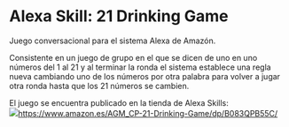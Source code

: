 Alexa Skill: 21 Drinking Game
===

Juego conversacional para el sistema Alexa de Amazón.

Consistente en un juego de grupo en el que se dicen de uno en uno números del 1 al 21 y al terminar la ronda el sistema establece una regla nueva cambiando uno de los números por otra palabra para volver a jugar otra ronda hasta que los 21 números se cambien.

El juego se encuentra publicado en la tienda de Alexa Skills:  
![](https://www.amazon.es/AGM_CP-21-Drinking-Game/dp/B083QPB55C/)https://www.amazon.es/AGM_CP-21-Drinking-Game/dp/B083QPB55C/
